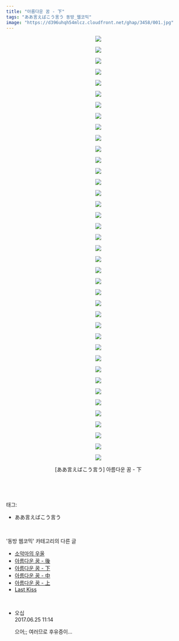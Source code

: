```yaml
---
title: "아름다운 꿈 - 下"
tags: "ああ言えばこう言う 동방_웹코믹"
image: "https://d396uhqh54mlcz.cloudfront.net/ghap/3458/001.jpg"
---
```

<div class="article">
<p style="text-align: center; clear: none; float: none;"><img src="{{ site.imgserver7 }}/ghap/3458/001.jpg"/></p>
<p style="text-align: center; clear: none; float: none;"><img src="{{ site.imgserver7 }}/ghap/3458/002.jpg"/></p>
<p style="text-align: center; clear: none; float: none;"><img src="{{ site.imgserver7 }}/ghap/3458/003.jpg"/></p>
<p style="text-align: center; clear: none; float: none;"><img src="{{ site.imgserver7 }}/ghap/3458/004.jpg"/></p>
<p style="text-align: center; clear: none; float: none;"><img src="{{ site.imgserver7 }}/ghap/3458/005.jpg"/></p>
<p style="text-align: center; clear: none; float: none;"><img src="{{ site.imgserver7 }}/ghap/3458/006.jpg"/></p>
<p style="text-align: center; clear: none; float: none;"><img src="{{ site.imgserver7 }}/ghap/3458/007.jpg"/></p>
<p style="text-align: center; clear: none; float: none;"><img src="{{ site.imgserver7 }}/ghap/3458/008.jpg"/></p>
<p style="text-align: center; clear: none; float: none;"><img src="{{ site.imgserver7 }}/ghap/3458/009.jpg"/></p>
<p style="text-align: center; clear: none; float: none;"><img src="{{ site.imgserver7 }}/ghap/3458/010.jpg"/></p>
<p style="text-align: center; clear: none; float: none;"><img src="{{ site.imgserver7 }}/ghap/3458/011.jpg"/></p>
<p style="text-align: center; clear: none; float: none;"><img src="{{ site.imgserver7 }}/ghap/3458/012.jpg"/></p>
<p style="text-align: center; clear: none; float: none;"><img src="{{ site.imgserver7 }}/ghap/3458/013.jpg"/></p>
<p style="text-align: center; clear: none; float: none;"><img src="{{ site.imgserver7 }}/ghap/3458/014.jpg"/></p>
<p style="text-align: center; clear: none; float: none;"><img src="{{ site.imgserver7 }}/ghap/3458/015.jpg"/></p>
<p style="text-align: center; clear: none; float: none;"><img src="{{ site.imgserver7 }}/ghap/3458/016.jpg"/></p>
<p style="text-align: center; clear: none; float: none;"><img src="{{ site.imgserver7 }}/ghap/3458/017.jpg"/></p>
<p style="text-align: center; clear: none; float: none;"><img src="{{ site.imgserver7 }}/ghap/3458/018.jpg"/></p>
<p style="text-align: center; clear: none; float: none;"><img src="{{ site.imgserver7 }}/ghap/3458/019.jpg"/></p>
<p style="text-align: center; clear: none; float: none;"><img src="{{ site.imgserver7 }}/ghap/3458/020.jpg"/></p>
<p style="text-align: center; clear: none; float: none;"><img src="{{ site.imgserver7 }}/ghap/3458/021.jpg"/></p>
<p style="text-align: center; clear: none; float: none;"><img src="{{ site.imgserver7 }}/ghap/3458/022.jpg"/></p>
<p style="text-align: center; clear: none; float: none;"><img src="{{ site.imgserver7 }}/ghap/3458/023.jpg"/></p>
<p style="text-align: center; clear: none; float: none;"><img src="{{ site.imgserver7 }}/ghap/3458/024.jpg"/></p>
<p style="text-align: center; clear: none; float: none;"><img src="{{ site.imgserver7 }}/ghap/3458/025.jpg"/></p>
<p style="text-align: center; clear: none; float: none;"><img src="{{ site.imgserver7 }}/ghap/3458/026.jpg"/></p>
<p style="text-align: center; clear: none; float: none;"><img src="{{ site.imgserver7 }}/ghap/3458/027.jpg"/></p>
<p style="text-align: center; clear: none; float: none;"><img src="{{ site.imgserver7 }}/ghap/3458/028.jpg"/></p>
<p style="text-align: center; clear: none; float: none;"><img src="{{ site.imgserver7 }}/ghap/3458/029.jpg"/></p>
<p style="text-align: center; clear: none; float: none;"><img src="{{ site.imgserver7 }}/ghap/3458/030.jpg"/></p>
<p style="text-align: center; clear: none; float: none;"><img src="{{ site.imgserver7 }}/ghap/3458/031.jpg"/></p>
<p style="text-align: center; clear: none; float: none;"><img src="{{ site.imgserver7 }}/ghap/3458/032.jpg"/></p>
<p style="text-align: center; clear: none; float: none;"><img src="{{ site.imgserver7 }}/ghap/3458/033.jpg"/></p>
<p style="text-align: center; clear: none; float: none;"><img src="{{ site.imgserver7 }}/ghap/3458/034.jpg"/></p>
<p style="text-align: center; clear: none; float: none;"><img src="{{ site.imgserver7 }}/ghap/3458/035.jpg"/></p>
<p style="text-align: center; clear: none; float: none;"><img src="{{ site.imgserver7 }}/ghap/3458/036.jpg"/></p>
<p style="text-align: center; clear: none; float: none;"><img src="{{ site.imgserver7 }}/ghap/3458/037.jpg"/></p>
<p style="text-align: center; clear: none; float: none;"><img src="{{ site.imgserver7 }}/ghap/3458/038.jpg"/></p>
<p style="text-align: center; clear: none; float: none;"><img src="{{ site.imgserver7 }}/ghap/3458/039.jpg"/></p>
<p style="text-align: center; clear: none; float: none;">[ああ言えばこう言う] 아름다운 꿈 - 下</p>
<p><br/></p>
</div><br/>
<div class="tagTrail">
<p>태그: </p>
<ul>
<li>ああ言えばこう言う</li>
</ul>
</div><br/>
<div class="another">
<p>'동방 웹코믹' 카테고리의 다른 글</p>
<ul>
<li><a href="/ghap_3460">소악마의 우울</a></li>
<li><a href="/ghap_3459">아름다운 꿈 - 後</a></li>
<li><a href="/ghap_3458">아름다운 꿈 - 下</a></li>
<li><a href="/ghap_3457">아름다운 꿈 - 中</a></li>
<li><a href="/ghap_3456">아름다운 꿈 - 上</a></li>
<li><a href="/ghap_3447">Last Kiss</a></li>
</ul>
</div><br/>
<div class="cb_module cb_fluid">
<div class="cb_wrt cb_profile">
<div class="comment">
<ul>
<li class="cb_thumb_off" id="comment15022033">
<div class="cb_comment_area">
<div class="cb_info_area">
<div class="cb_section">
<span class="cb_nick_name">오십</span>
</div>
<div class="cb_section">
<span class="cb_date">2017.06.25 11:14 </span>
</div>
</div>
<div class="cb_dsc_comment">
<p class="cb_dsc">
											으어;; 여러므로 후유증이...
										</p>
</div>
</div></li>
</ul>
</div>
</div><!-- commentList close -->
</div><br/>
